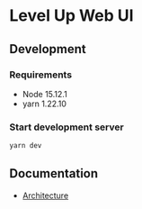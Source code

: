 # Level Up Web UI

## Development

### Requirements

- Node 15.12.1
- yarn 1.22.10

### Start development server

```bash
yarn dev
```

## Documentation

- [Architecture](docs/architecture.md)
